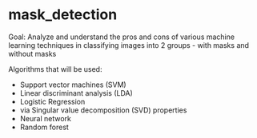 # mask_detection

Goal: Analyze and understand the pros and cons of various machine learning techniques in classifying images into 2 groups - with masks and without masks

Algorithms that will be used:
* Support vector machines (SVM)
* Linear discriminant analysis (LDA)
* Logistic Regression
* via Singular value decomposition (SVD) properties
* Neural network
* Random forest 